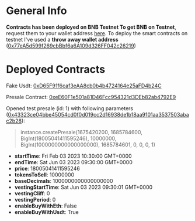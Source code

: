 # General Info
**Contracts has been deployed on BNB Testnet
To get BNB on Testnet**, request them to your wallet address [here](https://testnet.bnbchain.org/faucet-smart).
To deploy the smart contracts on testnet I've used a **throw away wallet address** ([0x77eA5d599f269cbBbf6a6A109d326FF042c26219](https://testnet.bscscan.com/address/0x77ea5d599f269cbbbf6a6a109d326ff042c26219))
# Deployed Contracts
Fake Usdt: [0xD65F91f6caf3eAA8cb0b4b4724164e25aFD4b24C](https://testnet.bscscan.com/address/0xD65F91f6caf3eAA8cb0b4b4724164e25aFD4b24C)

Presale Contract: [0xeE60F1e501a81D46Fcc954321d3DEb82ab4792E9](https://testnet.bscscan.com/address/0xeE60F1e501a81D46Fcc954321d3DEb82ab4792E9)

Opened test presale (id: 1) with following parameters ([0x43323ce04bbe45054cd0f0d019cc2d16938de1b18aa9101aa3537503abac2b28](https://testnet.bscscan.com/address/0x43323ce04bbe45054cd0f0d019cc2d16938de1b18aa9101aa3537503abac2b28)):

> instance.createPresale(1675420200, 1685784600, BigInt(18005041411595246), 10000000, BigInt(1000000000000000000), 1685784601, 0, 0, 0, 1)

- **startTime**: Fri Feb 03 2023 10:30:00 GMT+0000
- **endTime**: Sat Jun 03 2023 09:30:00 GMT+0000
- **price**: 18005041411595246
- **tokensToSell**: 10000000
- **baseDecimals**: 1000000000000000000
- **vestingStartTime**: Sat Jun 03 2023 09:30:01 GMT+0000
- **vestingCliff**: 0
- **vestingPeriod**: 0
- **enableBuyWithEth**: False
- **enableBuyWithUsdt**: True
